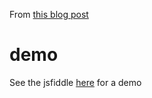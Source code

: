From [this blog post](http://www.ipreferjim.com/2011/10/jquery-plugin-fixed-table-header/)

# demo

See the jsfiddle [here](http://jsfiddle.net/jimschubert/RMsqJ/) for a demo